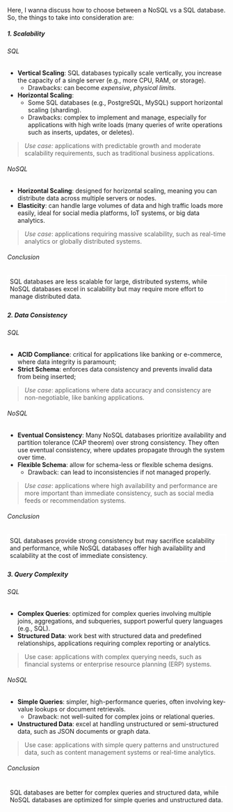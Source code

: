 Here, I wanna discuss how to choose between a NoSQL vs a SQL database. So, the things to take into consideration are:

##### 1. Scalability

###### *SQL*

- **Vertical Scaling**: SQL databases typically scale vertically, you increase the capacity of a single server (e.g., more CPU, RAM, or storage).
 	- Drawbacks: can become *expensive*, *physical limits*.
- **Horizontal Scaling**:
 	- Some SQL databases (e.g., PostgreSQL, MySQL) support horizontal scaling (sharding).
 	- Drawbacks: complex to implement and manage, especially for applications with high write loads (many queries of write operations such as inserts, updates, or deletes).

>*Use case:* applications with predictable growth and moderate scalability requirements, such as traditional business applications.
>
###### *NoSQL*

- **Horizontal Scaling**: designed for horizontal scaling, meaning you can distribute data across multiple servers or nodes.
- **Elasticity**: can handle large volumes of data and high traffic loads more easily, ideal for social media platforms, IoT systems, or big data analytics.

>*Use case*: applications requiring massive scalability, such as real-time analytics or globally distributed systems.
>
###### *Conclusion*

<p style="border:2px solid white;padding:4px">SQL databases are less scalable for large, distributed systems, while NoSQL databases excel in scalability but may require more effort to manage distributed data.</p>

##### 2. Data Consistency
###### *SQL*
- **ACID Compliance**: critical for applications like banking or e-commerce, where data integrity is paramount;
- **Strict Schema**: enforces data consistency and prevents invalid data from being inserted;

>*Use case*: applications where data accuracy and consistency are non-negotiable, like banking applications.
>
###### *NoSQL*

- **Eventual Consistency**: Many NoSQL databases prioritize availability and partition tolerance (CAP theorem) over strong consistency. They often use eventual consistency, where updates propagate through the system over time.
- **Flexible Schema**: allow for schema-less or flexible schema designs.
 	- Drawback: can lead to inconsistencies if not managed properly.

>*Use case*: applications where high availability and performance are more important than immediate consistency, such as social media feeds or recommendation systems.

###### *Conclusion*

<p style="border:2px solid white;padding:4px">SQL databases provide strong consistency but may sacrifice scalability and performance, while NoSQL databases offer high availability and scalability at the cost of immediate consistency.</p>

##### 3. Query Complexity
###### *SQL*
- **Complex Queries**: optimized for complex queries involving multiple joins, aggregations, and subqueries, support powerful query languages (e.g., SQL).
- **Structured Data**: work best with structured data and predefined relationships, applications requiring complex reporting or analytics.

>Use case: applications with complex querying needs, such as financial systems or enterprise resource planning (ERP) systems.
>
###### *NoSQL*

- **Simple Queries**: simpler, high-performance queries, often involving key-value lookups or document retrievals.
 	- Drawback: not well-suited for complex joins or relational queries.
- **Unstructured Data**: excel at handling unstructured or semi-structured data, such as JSON documents or graph data.

>Use case: applications with simple query patterns and unstructured data, such as content management systems or real-time analytics.
>
###### *Conclusion*

<p style="border:2px solid white;padding:4px">SQL databases are better for complex queries and structured data, while NoSQL databases are optimized for simple queries and unstructured data.</p>
